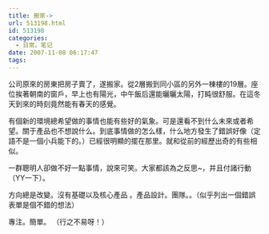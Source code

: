 ```yaml
---
title: 搬家->
url: 513198.html
id: 513198
categories:
  - 日常。笔记
date: 2007-11-08 06:17:47
tags:
---
```


公司原來的房東把房子賣了，遂搬家。從2層搬到同小區的另外一棟樓的19層。座位挨著朝南的窗戶，早上也有陽光，中午飯后還能曬曬太陽，打盹很舒服。在這冬天到來的時刻竟然能有春天的感覺。

有個新的環境總希望做的事情也能有些好的氣象。可是還看不到什么未來或者希望。關于產品也不想說什么。到底事情做的怎么樣，什么地方發生了錯誤好像（定語不是一個小兵能下的。）已經很明顯的擺在那里。就和從前的經歷出奇的有些相似。

一群聰明人卻做不好一點事情，說來可笑。大家都該為之反思~，并且付諸行動（YY一下）。

方向總是改變。沒有基礎以及核心產品 。產品設計。團隊。。（似乎列出一個錯誤表單是個不錯的想法）

專注。簡單。 （行之不易呀！）